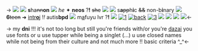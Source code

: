 -> ![](https://media.discordapp.net/attachments/1012559729106624563/1049960855372054529/image0.jpg)
![](https://pixelbank.neocities.org/decome/decorative/a4fbe14b.gif) **s**ha~~nn~~**on** ![](https://pixelbank.neocities.org/decome/swirlys/b4ad3937.png) _he_ ✦ **neos** ?**!** ~~she~~ ![](https://pixelbank.neocities.org/decome/decorative/5615fcef.gif)
![](https://pixelbank.neocities.org/decome/sanrio/beceefce.gif) s**a**~~pp~~h**i**c ~~&&~~ non-b**i**nary ![](https://pixelbank.neocities.org/decome/decorative/145608cd.gif) **6**~~teen~~
➜ [intr**o**j](https://pjsekai.sega.jp/character/unite05/ena/index.html) !*!* autis**bpd** ![](https://pixelbank.neocities.org/decome/hearts/62efe862.gif) m[a](https://pjsekai.sega.jp/character/unite05/mafuyu/index.html#main-chara)fuyu lvr ?**!**
![](https://pixelbank.neocities.org/decome/decorative/25a236b6.gif) [![1](https://64.media.tumblr.com/e1cb861f8354fc87676ea65d28ab68c9/1fad15cd5a7daa17-88/s75x75_c1/3c54bfaff4cd3af1c99c30300c223d5fe9d86c6e.gif)](https://rentry.co/mfuen) [![back](https://pixelbank.neocities.org/decome/hearts/125144fd.gif)](https://rentry.co/seaofmoonlight) [![3](https://64.media.tumblr.com/84766838bd03a6544ef494d85efb613c/1fad15cd5a7daa17-fe/s75x75_c1/4527a274ad63acfc58dd514a6ab086e41af080dc.gif)](https://rentry.co/enanfy) ![](https://pixelbank.neocities.org/decome/decorative/25a236b6.gif)
![](https://pixelbank.neocities.org/decome/bows/c1141fdb.gif) ![](https://media.discordapp.net/attachments/1012559729106624563/1049985773929250876/IMG_0501.png) ![](https://pixelbank.neocities.org/decome/bows/c1141fdb.gif)<-

-> my **dni** !!! it's not too long but still
you're friends with/or you're [dazai](https://rentry.co/dazai-is-over)
you use fonts or u use tupper while
being a singlet (...) u use closed
names while not being from their
culture and not much more !! basic
criteria ^\_^<-